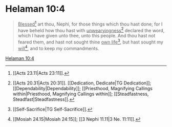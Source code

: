 # Helaman 10:4

> <u>Blessed</u>[^a] art thou, Nephi, for those things which thou hast done; for I have beheld how thou hast with <u>unwearyingness</u>[^b] declared the word, which I have given unto thee, unto this people. And thou hast not feared them, and hast not sought thine <u>own life</u>[^c], but hast sought my <u>will</u>[^d], and to keep my commandments.

[Helaman 10:4](https://www.churchofjesuschrist.org/study/scriptures/bofm/hel/10?lang=eng&id=p4#p4)


[^a]: [[Acts 23.11|Acts 23:11]].  
[^b]: [[Acts 20.31|Acts 20:31]]. [[Dedication, Dedicate|TG Dedication]]; [[Dependability|Dependability]]; [[Priesthood, Magnifying Callings within|Priesthood, Magnifying Callings within]]; [[Steadfastness, Steadfast|Steadfastness]].  
[^c]: [[Self-Sacrifice|TG Self-Sacrifice]].  
[^d]: [[Mosiah 24.15|Mosiah 24:15]]; [[3 Nephi 11.11|3 Ne. 11:11]].  
